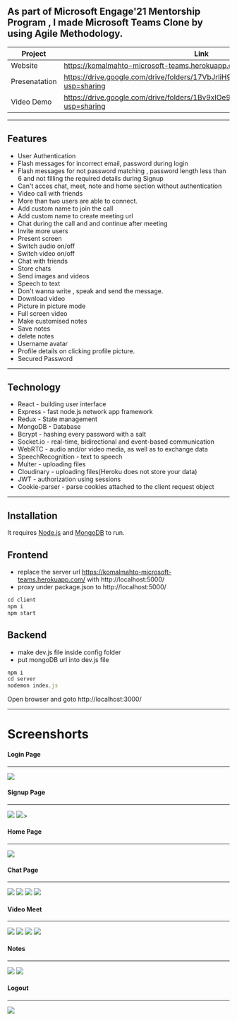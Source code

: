 ## As part of Microsoft Engage'21 Mentorship Program , I made Microsoft Teams Clone by using Agile Methodology.

| Project | Link |
| ------ | ------ |
| Website |  https://komalmahto-microsoft-teams.herokuapp.com/
| Presenatation | https://drive.google.com/drive/folders/17VbJrliH9hGqH6gOmFkcinkwM71C__BN?usp=sharing
| Video Demo | https://drive.google.com/drive/folders/1Bv9xIOe9Vp9eDQhTgyY_OZA4SGo_aJuP?usp=sharing

---
## Features
- User Authentication
- Flash messages for incorrect email, password during login
- Flash messages for not password matching , password length less than 6 and not filling the required details during Signup
- Can't acces chat, meet, note and home section without authentication
- Video call with friends 
- More than two users are able to connect.
- Add custom name to join the call
- Add custom name to create meeting url
- Chat during the call and and continue after meeting
- Invite more users
- Present screen
- Switch audio on/off
- Switch video on/off
- Chat with friends 
- Store chats
- Send images and videos
- Speech to text 
- Don't wanna write , speak and send the message.
- Download video
- Picture in picture mode 
- Full screen video
- Make customised notes
- Save notes
- delete notes 
- Username avatar
- Profile details on clicking profile picture.
- Secured Password

---
## Technology

- React - building user interface
- Express - fast node.js network app framework 
- Redux - State management
- MongoDB - Database
- Bcrypt - hashing every password with a salt
- Socket.io - real-time, bidirectional and event-based communication
- WebRTC - audio and/or video media, as well as to exchange data
- SpeechRecognition - text to speech
- Multer - uploading files
- Cloudinary - uploading files(Heroku does not store your data)
- JWT - authorization using sessions
- Cookie-parser - parse cookies attached to the client request object
---

## Installation
It requires [Node.js](https://nodejs.org/) and [MongoDB](https://www.mongodb.com/) to run.


## Frontend
- replace the server url https://komalmahto-microsoft-teams.herokuapp.com/ with http://localhost:5000/
- proxy under package.json to http://localhost:5000/
```javascript
cd client
npm i
npm start
```
## Backend
- make dev.js file inside config folder
- put mongoDB url into dev.js file
```javascript
npm i
cd server
nodemon index.js
```
Open browser and goto http://localhost:3000/

---

# Screenshorts
#### Login Page
---
<img src="/Screenshorts/1.png">

#### Signup Page
---
<img src="/Screenshorts/2.png">
<img src="/Screenshorts/2(1).png">>

#### Home Page
---
<img src="/Screenshorts/3.png">

#### Chat Page 
---
<img src="/Screenshorts/4(1).png">
<img src="/Screenshorts/5(1).png">
<img src="/Screenshorts/6(1).png">

<img src="/Screenshorts/6(2).png">

#### Video Meet
---
<img src="/Screenshorts/7.png">
<img src="/Screenshorts/8.png">
<img src="/Screenshorts/9.png">
<img src="/Screenshorts/10.png">

#### Notes
---
<img src="/Screenshorts/12.png">
<img src="/Screenshorts/13.png">

#### Logout 
---
<img src="/Screenshorts/14.png">